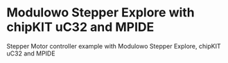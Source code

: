 # Modulowo Stepper Explore with chipKIT uC32 and MPIDE
Stepper Motor controller example with Modulowo Stepper Explore, chipKIT uC32 and MPIDE
